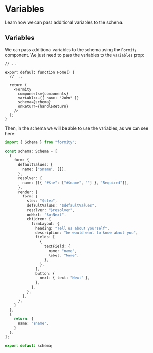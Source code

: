# Variables

Learn how we can pass additional variables to the schema.

## Variables

We can pass additional variables to the schema using the `Formity` component. We just need to pass the variables to the `variables` prop:

```tsx
// ...

export default function Home() {
  // ...

  return (
    <Formity
      components={components}
      variables={{ name: "John" }}
      schema={schema}
      onReturn={handleReturn}
    />
  );
}
```

Then, in the schema we will be able to use the variables, as we can see here:

```ts
import { Schema } from "formity";

const schema: Schema = [
  {
    form: {
      defaultValues: {
        name: ["$name", []],
      },
      resolver: {
        name: [[{ "#$ne": ["#$name", ""] }, "Required"]],
      },
      render: {
        form: {
          step: "$step",
          defaultValues: "$defaultValues",
          resolver: "$resolver",
          onNext: "$onNext",
          children: {
            formLayout: {
              heading: "Tell us about yourself",
              description: "We would want to know about you",
              fields: [
                {
                  textField: {
                    name: "name",
                    label: "Name",
                  },
                },
              ],
              button: {
                next: { text: "Next" },
              },
            },
          },
        },
      },
    },
  },
  {
    return: {
      name: "$name",
    },
  },
];

export default schema;
```
